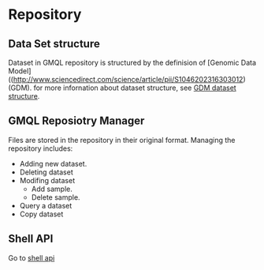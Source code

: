 # Repository
## Data Set structure
Dataset in GMQL repository is structured by the definision of [Genomic Data Model] ((http://www.sciencedirect.com/science/article/pii/S1046202316303012)(GDM). for more infornation about dataset structure, see [GDM dataset structure](../docs/GDM_DS_Structure.md).
## GMQL Reposiotry Manager
Files are stored in the repository in their original format. Managing the repository includes: 
* Adding new dataset.
* Deleting dataset
* Modifing dataset
  * Add sample.
  * Delete sample.
* Query a dataset
* Copy dataset

## Shell API
Go to [shell api](../docs/SHELL_API.md)
